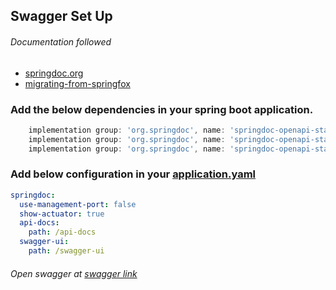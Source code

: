 ## Swagger Set Up

###### Documentation followed
- [springdoc.org](https://springdoc.org/)
- [migrating-from-springfox](https://springdoc.org/#migrating-from-springfox)

### Add the below dependencies in your spring boot application.
```groovy
    implementation group: 'org.springdoc', name: 'springdoc-openapi-starter-webflux-ui', version: '2.2.0'
    implementation group: 'org.springdoc', name: 'springdoc-openapi-starter-webmvc-api', version: '2.2.0'
    implementation group: 'org.springdoc', name: 'springdoc-openapi-starter-webmvc-ui', version: '2.2.0'
```
### Add below configuration in your [application.yaml](/service/src/main/resources/application.yml)
```yaml
springdoc:
  use-management-port: false
  show-actuator: true
  api-docs:
    path: /api-docs
  swagger-ui:
    path: /swagger-ui
```
###### Open swagger at [swagger link](http://localhost:8080/swagger-ui/index.html#/)
